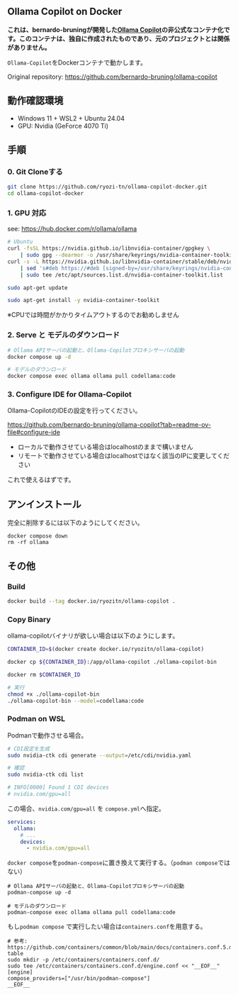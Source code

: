 Ollama Copilot on Docker
------------

**これは、bernardo-bruningが開発した[Ollama Copilot](https://github.com/bernardo-bruning/ollama-copilot)の非公式なコンテナ化です。このコンテナは、独自に作成されたものであり、元のプロジェクトとは関係がありません。**

`Ollama-Copilot`をDockerコンテナで動かします。

Original repository:
https://github.com/bernardo-bruning/ollama-copilot

## 動作確認環境

- Windows 11 + WSL2 + Ubuntu 24.04
- GPU: Nvidia (GeForce 4070 Ti)

## 手順

### 0. Git Cloneする

```sh
git clone https://github.com/ryozi-tn/ollama-copilot-docker.git 
cd ollama-copilot-docker
```

### 1. GPU 対応

see: https://hub.docker.com/r/ollama/ollama

```sh
# Ubuntu
curl -fsSL https://nvidia.github.io/libnvidia-container/gpgkey \
    | sudo gpg --dearmor -o /usr/share/keyrings/nvidia-container-toolkit-keyring.gpg
curl -s -L https://nvidia.github.io/libnvidia-container/stable/deb/nvidia-container-toolkit.list \
    | sed 's#deb https://#deb [signed-by=/usr/share/keyrings/nvidia-container-toolkit-keyring.gpg] https://#g' \
    | sudo tee /etc/apt/sources.list.d/nvidia-container-toolkit.list

sudo apt-get update

sudo apt-get install -y nvidia-container-toolkit
```

※CPUでは時間がかかりタイムアウトするのでお勧めしません

### 2. Serve と モデルのダウンロード

```sh
# Ollama APIサーバの起動と、Ollama-Copilotプロキシサーバの起動
docker compose up -d

# モデルのダウンロード
docker compose exec ollama ollama pull codellama:code
```

### 3. Configure IDE for Ollama-Copilot

Ollama-CopilotのIDEの設定を行ってください。

https://github.com/bernardo-bruning/ollama-copilot?tab=readme-ov-file#configure-ide

- ローカルで動作させている場合はlocalhostのままで構いません
- リモートで動作させている場合はlocalhostではなく該当のIPに変更してください

これで使えるはずです。

## アンインストール

完全に削除するには以下のようにしてください。

```
docker compose down
rm -rf ollama
```


## その他

### Build

```sh
docker build --tag docker.io/ryozitn/ollama-copilot .
```

### Copy Binary

ollama-copilotバイナリが欲しい場合は以下のようにします。

``` sh
CONTAINER_ID=$(docker create docker.io/ryozitn/ollama-copilot)

docker cp ${CONTAINER_ID}:/app/ollama-copilot ./ollama-copilot-bin

docker rm $CONTAINER_ID

# 実行
chmod +x ./ollama-copilot-bin
./ollama-copilot-bin --model=codellama:code
```

### Podman on WSL

Podmanで動作させる場合。

```sh
# CDI設定を生成
sudo nvidia-ctk cdi generate --output=/etc/cdi/nvidia.yaml

# 確認
sudo nvidia-ctk cdi list

# INFO[0000] Found 1 CDI devices                          
# nvidia.com/gpu=all
```

この場合、`nvidia.com/gpu=all` を `compose.yml`へ指定。

```yaml
services:
  ollama:
    # ...
    devices:
      - nvidia.com/gpu=all
```

`docker compose`を`podman-compose`に置き換えて実行する。（`podman compose`ではない）

```
# Ollama APIサーバの起動と、Ollama-Copilotプロキシサーバの起動
podman-compose up -d

# モデルのダウンロード
podman-compose exec ollama ollama pull codellama:code
```

もし`podman compose` で実行したい場合は`containers.conf`を用意する。

```
# 参考: https://github.com/containers/common/blob/main/docs/containers.conf.5.md#engine-table
sudo mkdir -p /etc/containers/containers.conf.d/
sudo tee /etc/containers/containers.conf.d/engine.conf << "__EOF__"
[engine]
compose_providers=["/usr/bin/podman-compose"]
__EOF__
```
